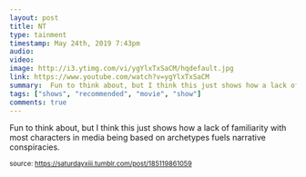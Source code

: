 ```yaml
---
layout: post
title: NT
type: tainment
timestamp: May 24th, 2019 7:43pm
audio: 
video: 
image: http://i3.ytimg.com/vi/ygYlxTxSaCM/hqdefault.jpg
link: https://www.youtube.com/watch?v=ygYlxTxSaCM
summary:  Fun to think about, but I think this just shows how a lack of familiarity with most characters in media being based on archetypes fuels ...
tags: ["shows", "recommended", "movie", "show"]
comments: true
---
```

    
Fun to think about, but I think this just shows how a lack of familiarity with most characters in media being based on archetypes fuels narrative conspiracies.
<br/>
 
  
<small>source: https://saturdayxiii.tumblr.com/post/185119861059</small>